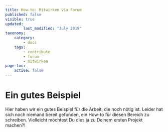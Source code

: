 ```yaml
---
title: How-to: Mitwirken via Forum
published: false
visible: true
updated:
        last_modified: "July 2019"
taxonomy:
    category:
        - docs
    tags:
        - contribute
        - forum
        - mitwirken
page-toc:
    active: false
---
```



# Ein gutes Beispiel

Hier haben wir ein gutes Beispiel für die Arbeit, die noch nötig ist. Leider hat sich noch niemand bereit gefunden, ein How-to für diesen Bereich zu schreiben. Vielleicht möchtest Du dies ja zu Deinem ersten Projekt machen?!

